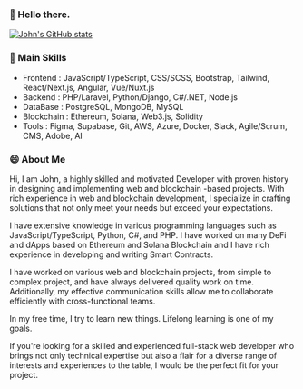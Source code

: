 ### 👋 Hello there.

<!---
- 👋 Hi, I’m @John-Pate
- 📌 I’m interested in ...
- 🌱 I’m currently learning ...
- 💞️ I’m looking to collaborate on ...
- 📫 How to reach me ...
- 😄 Pronouns: ...
- ⚡ Fun fact: ...
John-Pate/John-Pate is a ✨ special ✨ repository because its `README.md` (this file) appears on your GitHub profile.
You can click the Preview link to take a look at your changes.
--->

[![John's GitHub stats](https://github-readme-stats.vercel.app/api?username=John-Pate)](https://github.com/anuraghazra/github-readme-stats)

### 📌 Main Skills
- Frontend : JavaScript/TypeScript, CSS/SCSS, Bootstrap, Tailwind, React/Next.js, Angular, Vue/Nuxt.js
- Backend : PHP/Laravel, Python/Django, C#/.NET, Node.js
- DataBase : PostgreSQL, MongoDB, MySQL
- Blockchain :  Ethereum, Solana, Web3.js, Solidity
- Tools : Figma, Supabase, Git, AWS, Azure, Docker, Slack, Agile/Scrum, CMS, Adobe, AI

### 😄 About Me
Hi, I am John, a highly skilled and motivated Developer with proven history in designing and implementing web and blockchain -based projects.
With rich experience in web and blockchain development, I specialize in crafting solutions that not only meet your needs but exceed your expectations.

I have extensive knowledge in various programming languages such as JavaScript/TypeScript, Python, C#, and PHP.
I have worked on many DeFi and dApps based on Ethereum and Solana Blockchain and I have rich experience in developing and writing Smart Contracts.

I have worked on various web and blockchain projects, from simple to complex project, and have always delivered quality work on time.
Additionally, my effective communication skills allow me to collaborate efficiently with cross-functional teams.

In my free time, I try to learn new things. Lifelong learning is one of my goals.

If you're looking for a skilled and experienced full-stack web developer who brings not only technical expertise but also a flair for a diverse range of interests and experiences to the table, I would be the perfect fit for your project.
